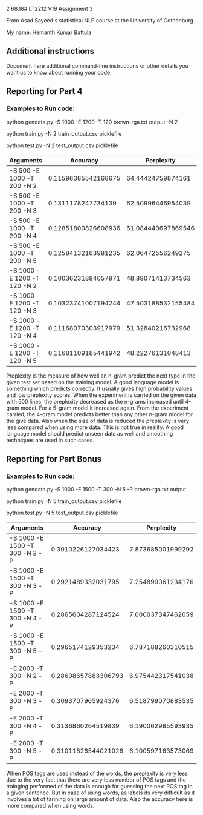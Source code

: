 

2
68.18# LT2212 V19 Assignment 3

From Asad Sayeed's statistical NLP course at the University of Gothenburg.

My name: Hemanth Kumar Battula

## Additional instructions

Document here additional command-line instructions or other details you
want us to know about running your code.

## Reporting for Part 4

### Examples to Run code:
python gendata.py -S 1000 -E 1200 -T 120 brown-rga.txt output -N 2

python train.py -N 2 train_output.csv picklefile

python test.py -N 2 test_output.csv picklefile


| Arguments                        | Accuracy              | Perplexity              |
|----------------------------------|-----------------------|-------------------------|
| -S 500 -E 1000 -T 200  -N 2      | 0.11596385542168675   | 64.44424759874161       |
| -S 500 -E 1000 -T 200  -N 3      | 0.1311178247734139    | 62.50996446954039       |
| -S 500 -E 1000 -T 200  -N 4      | 0.12851800826608936   | 61.084440697869546      |
| -S 500 -E 1000 -T 200  -N 5      | 0.12584132163981235   | 62.06472556249275       |
| -S 1000 -E 1200 -T 120 -N 2      | 0.10036231884057971   | 48.89071413734563       |
| -S 1000 -E 1200 -T 120 -N 3      | 0.10323741007194244   | 47.503188532155484      |
| -S 1000 -E 1200 -T 120 -N 4      | 0.11168070303917979   | 51.32840216732968       |
| -S 1000 -E 1200 -T 120 -N 5      | 0.11681109185441942   | 48.22276131048413       |


Preplexity is the measure of how well an n-gram predict the next type in the given test set based on the training model.
A good language model is something which predicts correctly. It usually gives high probability values and low preplexity scores.
When the experiment is carried on the given data with 500 lines, the preplexity decreased as the n-grams increased until 4-gram model. For a 5-gram model it increased again. From the experiment carried, the 4-gram model predicts better than any other n-gram model for the give data. Also when the size of data is reduced the preplexity is very less compared when using more data. This is not true in reality. A good language model should predict unseen data as well and smoothing techniques are used in such cases.

## Reporting for Part Bonus 

### Examples to Run code:
python gendata.py -S 1000 -E 1500 -T 300 -N 5 -P brown-rga.txt output

python train.py -N 5 train_output.csv picklefile

python test.py -N 5 test_output.csv picklefile


| Arguments                        | Accuracy              | Perplexity              |
|----------------------------------|-----------------------|-------------------------|
| -S 1000 -E 1500 -T 300 -N 2 -P   | 0.3010226127034423    | 7.873685001999292       |
| -S 1000 -E 1500 -T 300 -N 3 -P   | 0.2921489332031795    | 7.254899061234176       |
| -S 1000 -E 1500 -T 300 -N 4 -P   | 0.2865604287124524    | 7.000037347462059       |
| -S 1000 -E 1500 -T 300 -N 5 -P   | 0.2965174129353234    | 6.787188260310515       |
| -E 2000 -T 300 -N 2 -P           | 0.28608657883306793   | 6.975442317541038       |
| -E 2000 -T 300 -N 3 -P           | 0.3093707965924376    | 6.518799070883535       |
| -E 2000 -T 300 -N 4 -P           | 0.3136860264519839    | 6.190062985593935       |
| -E 2000 -T 300 -N 5 -P           | 0.31011826544021026   | 6.100597163573069       |


When POS tags are used instead of the words, the preplexity is very less due to the very fact that there are very less number of POS tags and the trainging performed of the data is enough for guessing the next POS tag in a given sentence. But in case of using words, as labels its very difficult as it involves a lot of tarining on large amount of data. Also the accuracy here is more compared when using words.
